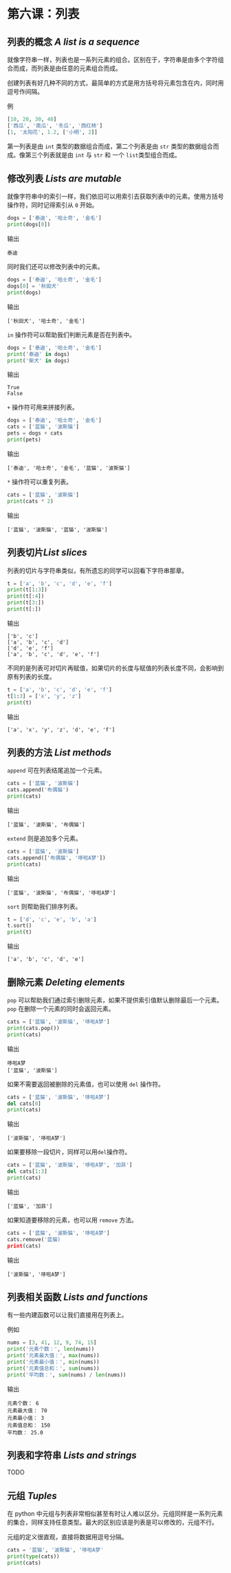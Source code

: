 # 第六课：列表

## 列表的概念 _A list is a sequence_

就像字符串一样，列表也是一系列元素的组合。区别在于，字符串是由多个字符组合而成，而列表是由任意的元素组合而成。

创建列表有好几种不同的方式，最简单的方式是用方括号将元素包含在内，同时用逗号作间隔。

例

```python
[10, 20, 30, 40]
['西瓜', '南瓜', '冬瓜', '西红柿']
[1, '太阳花', 1.2, ['小明', 2]]
```

第一列表是由 `int` 类型的数据组合而成，第二个列表是由 `str` 类型的数据组合而成。像第三个列表就是由 `int` 与 `str` 和 一个 `list`类型组合而成。

## 修改列表 _Lists are mutable_

就像字符串中的索引一样，我们依旧可以用索引去获取列表中的元素。使用方括号操作符，同时记得索引从 `0` 开始。

```python
dogs = ['泰迪', '哈士奇', '金毛']
print(dogs[0])
```

输出

```output
泰迪
```

同时我们还可以修改列表中的元素。

```python
dogs = ['泰迪', '哈士奇', '金毛']
dogs[0] = '秋田犬'
print(dogs)
```

输出

```output
['秋田犬', '哈士奇', '金毛']
```

`in` 操作符可以帮助我们判断元素是否在列表中。

```python
dogs = ['泰迪', '哈士奇', '金毛']
print('泰迪' in dogs)
print('柴犬' in dogs)
```

输出

```output
True
False
```

`+` 操作符可用来拼接列表。

```python
dogs = ['泰迪', '哈士奇', '金毛']
cats = ['蓝猫', '波斯猫']
pets = dogs + cats
print(pets)
```

输出

```output
['泰迪', '哈士奇', '金毛', '蓝猫', '波斯猫']
```

`*` 操作符可以重复列表。

```python
cats = ['蓝猫', '波斯猫']
print(cats * 2)
```

输出

```output
['蓝猫', '波斯猫', '蓝猫', '波斯猫']
```

## 列表切片*List slices*

列表的切片与字符串类似，有所遗忘的同学可以回看下字符串那章。

```python
t = ['a', 'b', 'c', 'd', 'e', 'f']
print(t[1:3])
print(t[:4])
print(t[3:])
print(t[:])
```

输出

```output
['b', 'c']
['a', 'b', 'c', 'd']
['d', 'e', 'f']
['a', 'b', 'c', 'd', 'e', 'f']
```

不同的是列表可对切片再赋值，如果切片的长度与赋值的列表长度不同，会影响到原有列表的长度。

```python
t = ['a', 'b', 'c', 'd', 'e', 'f']
t[1:3] = ['x', 'y', 'z']
print(t)
```

输出

```output
['a', 'x', 'y', 'z', 'd', 'e', 'f']
```

## 列表的方法 _List methods_

`append` 可在列表结尾追加一个元素。

```python
cats = ['蓝猫', '波斯猫']
cats.append('布偶猫')
print(cats)
```

输出

```output
['蓝猫', '波斯猫', '布偶猫']
```

`extend` 则是追加多个元素。

```python
cats = ['蓝猫', '波斯猫']
cats.append(['布偶猫', '哆啦A梦'])
print(cats)
```

输出

```output
['蓝猫', '波斯猫', '布偶猫', '哆啦A梦']
```

`sort` 则帮助我们排序列表。

```python
t = ['d', 'c', 'e', 'b', 'a']
t.sort()
print(t)
```

输出

```output
['a', 'b', 'c', 'd', 'e']
```

## 删除元素 _Deleting elements_

`pop` 可以帮助我们通过索引删除元素，如果不提供索引值默认删除最后一个元素。`pop` 在删除一个元素的同时会返回元素。

```python
cats = ['蓝猫', '波斯猫', '哆啦A梦']
print(cats.pop())
print(cats)
```

输出

```output
哆啦A梦
['蓝猫', '波斯猫']
```

如果不需要返回被删除的元素值，也可以使用 `del` 操作符。

```python
cats = ['蓝猫', '波斯猫', '哆啦A梦']
del cats[0]
print(cats)
```

输出

```output
['波斯猫', '哆啦A梦']
```

如果要移除一段切片，同样可以用`del`操作符。

```python
cats = ['蓝猫', '波斯猫', '哆啦A梦', '加菲']
del cats[1:3]
print(cats)
```

输出

```output
['蓝猫', '加菲']
```

如果知道要移除的元素，也可以用 `remove` 方法。

```python
cats = ['蓝猫', '波斯猫', '哆啦A梦']
cats.remove('蓝猫)
print(cats)
```

输出

```output
['波斯猫', '哆啦A梦']
```

## 列表相关函数 _Lists and functions_

有一些内建函数可以让我们直接用在列表上。

例如

```python
nums = [3, 41, 12, 9, 74, 15]
print('元素个数：', len(nums))
print('元素最大值：', max(nums))
print('元素最小值：', min(nums))
print('元素值总和：', sum(nums))
print('平均数：', sum(nums) / len(nums))
```

输出

```output
元素个数： 6
元素最大值： 70
元素最小值： 3
元素值总和： 150
平均数： 25.0
```

## 列表和字符串 _Lists and strings_

TODO

## 元组 _Tuples_

在 python 中元组与列表非常相似甚至有时让人难以区分。元组同样是一系列元素的集合，同样支持任意类型。最大的区别应该是列表是可以修改的，元组不行。

元组的定义很直观，直接将数据用逗号分隔。

```python
cats = '蓝猫', '波斯猫', '哆啦A梦'
print(type(cats))
print(cats)
```

